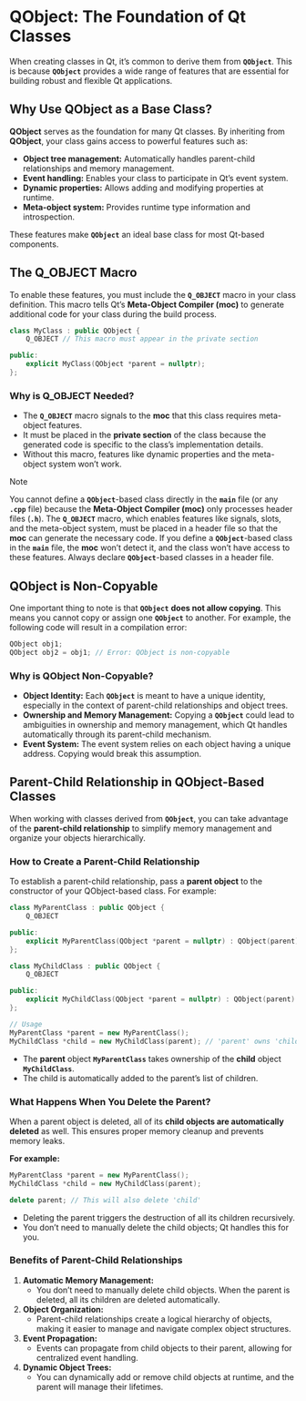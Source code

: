 # QObject: The Foundation of Qt Classes

When creating classes in Qt, it’s common to derive them from **`QObject`**. This is because **`QObject`** provides a wide range of features that are essential for building robust and flexible Qt applications.

## Why Use QObject as a Base Class?

**QObject** serves as the foundation for many Qt classes. By inheriting from **QObject**, your class gains access to powerful features such as:

- **Object tree management:** Automatically handles parent-child relationships and memory management.
- **Event handling:** Enables your class to participate in Qt’s event system.
- **Dynamic properties:** Allows adding and modifying properties at runtime.
- **Meta-object system:** Provides runtime type information and introspection.

These features make **`QObject`** an ideal base class for most Qt-based components.

## The Q_OBJECT Macro

To enable these features, you must include the **`Q_OBJECT`** macro in your class definition. This macro tells Qt’s **Meta-Object Compiler (moc)** to generate additional code for your class during the build process.

```cpp
class MyClass : public QObject {
    Q_OBJECT // This macro must appear in the private section

public:
    explicit MyClass(QObject *parent = nullptr);
};
```

### Why is Q_OBJECT Needed?

- The **`Q_OBJECT`** macro signals to the **moc** that this class requires meta-object features.
- It must be placed in the **private section** of the class because the generated code is specific to the class’s implementation details.
- Without this macro, features like dynamic properties and the meta-object system won’t work.

> [!NOTE]
> You cannot define a **`QObject`**-based class directly in the **`main`** file (or any **`.cpp`** file) because the **Meta-Object Compiler (moc)** only processes header files (**`.h`**). The **`Q_OBJECT`** macro, which enables features like signals, slots, and the meta-object system, must be placed in a header file so that the **moc** can generate the necessary code. If you define a **`QObject`**-based class in the **`main`** file, the **moc** won’t detect it, and the class won’t have access to these features. Always declare **`QObject`**-based classes in a header file.

## QObject is Non-Copyable

One important thing to note is that **`QObject`** **does not allow copying**. This means you cannot copy or assign one **`QObject`** to another. For example, the following code will result in a compilation error:

```cpp
QObject obj1;
QObject obj2 = obj1; // Error: QObject is non-copyable
```

### Why is QObject Non-Copyable?

- **Object Identity:** Each **`QObject`** is meant to have a unique identity, especially in the context of parent-child relationships and object trees.
- **Ownership and Memory Management:** Copying a **`QObject`** could lead to ambiguities in ownership and memory management, which Qt handles automatically through its parent-child mechanism.
- **Event System:** The event system relies on each object having a unique address. Copying would break this assumption.

## Parent-Child Relationship in QObject-Based Classes

When working with classes derived from **`QObject`**, you can take advantage of the **parent-child relationship** to simplify memory management and organize your objects hierarchically.

### How to Create a Parent-Child Relationship

To establish a parent-child relationship, pass a **parent object** to the constructor of your QObject-based class. For example:

```cpp
class MyParentClass : public QObject {
    Q_OBJECT

public:
    explicit MyParentClass(QObject *parent = nullptr) : QObject(parent) {}
};

class MyChildClass : public QObject {
    Q_OBJECT

public:
    explicit MyChildClass(QObject *parent = nullptr) : QObject(parent) {}
};
```

```cpp
// Usage
MyParentClass *parent = new MyParentClass();
MyChildClass *child = new MyChildClass(parent); // 'parent' owns 'child'
```

- The **parent** object **`MyParentClass`** takes ownership of the **child** object **`MyChildClass`**.
- The child is automatically added to the parent’s list of children.

### What Happens When You Delete the Parent?

When a parent object is deleted, all of its **child objects are automatically deleted** as well. This ensures proper memory cleanup and prevents memory leaks.

**For example:**

```cpp
MyParentClass *parent = new MyParentClass();
MyChildClass *child = new MyChildClass(parent);

delete parent; // This will also delete 'child'
```

- Deleting the parent triggers the destruction of all its children recursively.
- You don’t need to manually delete the child objects; Qt handles this for you.

### Benefits of Parent-Child Relationships

1. **Automatic Memory Management:**
    - You don’t need to manually delete child objects. When the parent is deleted, all its children are deleted automatically.
2. **Object Organization:**
    - Parent-child relationships create a logical hierarchy of objects, making it easier to manage and navigate complex object structures.
3. **Event Propagation:**
    - Events can propagate from child objects to their parent, allowing for centralized event handling.
4. **Dynamic Object Trees:**
    - You can dynamically add or remove child objects at runtime, and the parent will manage their lifetimes.

